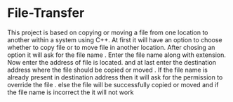 # File-Transfer

This project is based on copying or moving a file from one location to another within a system using C++.
At first it will have an option to choose whether to copy file or to move file in another location.
After chosing an option it will ask for the file name . Enter the file name along with extension.
Now enter the  address of file is located.
and at last enter the destination address where the file should be copied or moved .
If the file name is already present in destination address then it will ask for the permission to override the file .
else the file will be successfully copied or moved
and if the file name is incorrect the it will not work 
